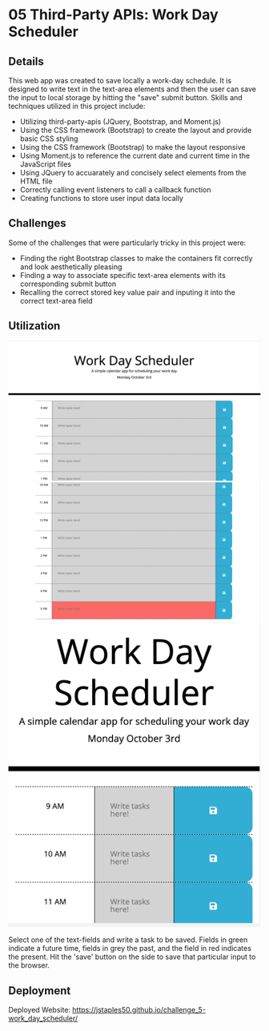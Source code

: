 # 05 Third-Party APIs: Work Day Scheduler

## Details

This web app was created to save locally a work-day schedule. It is designed to write text in the text-area elements and then the user can save the input to local storage by hitting the "save" submit button. Skills and techniques utilized in this project include: 

- Utilizing third-party-apis (JQuery, Bootstrap, and Moment.js)
- Using the CSS framework (Bootstrap) to create the layout and provide basic CSS styling
- Using the CSS framework (Bootstrap) to make the layout responsive
- Using Moment.js to reference the current date and current time in the JavaScript files
- Using JQuery to accuarately and concisely select elements from the HTML file
- Correctly calling event listeners to call a callback function
- Creating functions to store user input data locally


## Challenges

Some of the challenges that were particularly tricky in this project were:

- Finding the right Bootstrap classes to make the containers fit correctly and look aesthetically pleasing
- Finding a way to associate specific text-area elements with its corresponding submit button
- Recalling the correct stored key value pair and inputing it into the correct text-area field

## Utilization

![first page of web app](./Assets/work-day-scheduler-1.png)
![second page of web app](./Assets/work-day-scheduler-2.png)
![third page of web app](./Assets/work-day-scheduler-3.png)


Select one of the text-fields and write a task to be saved. Fields in green indicate a future time, fields in grey the past, and the field in red indicates the present. Hit the 'save' button on the side to save that particular input to the browser.


## Deployment

Deployed Website:
https://jstaples50.github.io/challenge_5-work_day_scheduler/